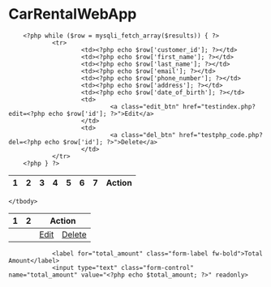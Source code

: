 # CarRentalWebApp

<table>
        <thead>
                <tr>
                        <th>1</th>
                        <th>2</th>
                        <th>3</th>
                        <th>4</th>
                        <th>5</th>
                        <th>6</th>
                        <th>7</th>
                        <th colspan="7">Action</th>
                </tr>
        </thead>
        
        <?php while ($row = mysqli_fetch_array($results)) { ?>
                <tr>
                        <td><?php echo $row['customer_id']; ?></td>
                        <td><?php echo $row['first_name']; ?></td>
                        <td><?php echo $row['last_name']; ?></td>
                        <td><?php echo $row['email']; ?></td>
                        <td><?php echo $row['phone_number']; ?></td>
                        <td><?php echo $row['address']; ?></td>
                        <td><?php echo $row['date_of_birth']; ?></td>
                        <td>
                                <a class="edit_btn" href="testindex.php?edit=<?php echo $row['id']; ?>">Edit</a>
                        </td>
                        <td>
                                <a class="del_btn" href="testphp_code.php?del=<?php echo $row['id']; ?>">Delete</a>
                        </td>
                </tr>
        <?php } ?>
</table>



<table>
    <thead>
        <tr>
            <th>1</th>
            <th>2</th>
            <th colspan="2">Action</th>
        </tr>
    </thead>
    <tbody>
        <?php while ($row = mysqli_fetch_array($results)) { ?>
                <tr>
                    <td><?php echo $row['customer_id']; ?></td>
                    <td><?php echo $row['first_name']; ?></td>
                    <td>
                        <a class="edit_btn" href="testindex.php?edit=<?php echo $row['id']; ?>">Edit</a>
                    </td>
                    <td>
                        <a class="del_btn" href="testphp_code.php?del=<?php echo $row['id']; ?>">Delete</a>
                    </td>
                </tr>
            <?php } ?>

    </tbody>
</table>

<?php
// Retrieve customer data from the database
$VIN_query = "SELECT customer_id, first_name FROM customer";
$VIN_result = mysqli_query($db, $customer_query);
?>
<?php
// Retrieve customer data from the database
$customer_query = "SELECT customer_id, first_name FROM customer";
$customer_result = mysqli_query($db, $customer_query);
?>

                <label for="total_amount" class="form-label fw-bold">Total Amount</label>
                <input type="text" class="form-control" name="total_amount" value="<?php echo $total_amount; ?>" readonly>